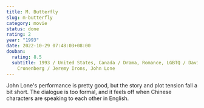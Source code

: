 ```yaml
---
title: M. Butterfly
slug: m-butterfly
category: movie
status: done
rating: 2
year: "1993"
date: 2022-10-29 07:48:03+08:00
douban:
  rating: 8.5
  subtitle: 1993 / United States, Canada / Drama, Romance, LGBTQ / David
    Cronenberg / Jeremy Irons, John Lone
---
```


John Lone's performance is pretty good, but the story and plot tension fall a bit short. The dialogue is too formal, and it feels off when Chinese characters are speaking to each other in English.
